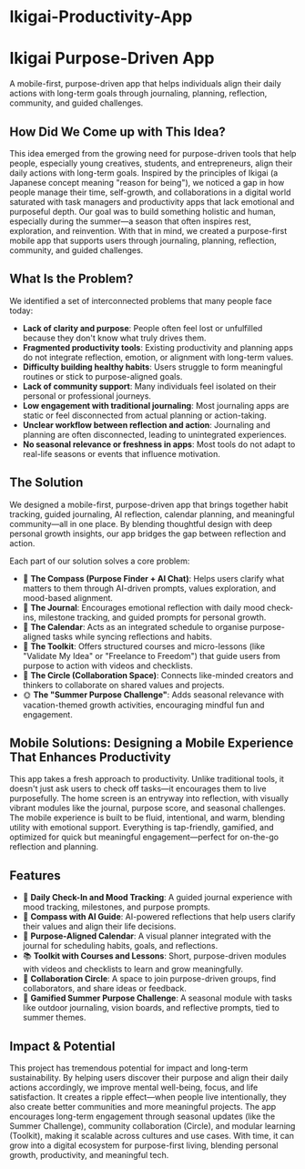 # Ikigai-Productivity-App
# Ikigai Purpose-Driven App

A mobile-first, purpose-driven app that helps individuals align their daily actions with long-term goals through journaling, planning, reflection, community, and guided challenges.

## How Did We Come up with This Idea?

This idea emerged from the growing need for purpose-driven tools that help people, especially young creatives, students, and entrepreneurs, align their daily actions with long-term goals. Inspired by the principles of Ikigai (a Japanese concept meaning "reason for being"), we noticed a gap in how people manage their time, self-growth, and collaborations in a digital world saturated with task managers and productivity apps that lack emotional and purposeful depth. Our goal was to build something holistic and human, especially during the summer—a season that often inspires rest, exploration, and reinvention. With that in mind, we created a purpose-first mobile app that supports users through journaling, planning, reflection, community, and guided challenges.

## What Is the Problem?

We identified a set of interconnected problems that many people face today:

- **Lack of clarity and purpose**: People often feel lost or unfulfilled because they don't know what truly drives them.
- **Fragmented productivity tools**: Existing productivity and planning apps do not integrate reflection, emotion, or alignment with long-term values.
- **Difficulty building healthy habits**: Users struggle to form meaningful routines or stick to purpose-aligned goals.
- **Lack of community support**: Many individuals feel isolated on their personal or professional journeys.
- **Low engagement with traditional journaling**: Most journaling apps are static or feel disconnected from actual planning or action-taking.
- **Unclear workflow between reflection and action**: Journaling and planning are often disconnected, leading to unintegrated experiences.
- **No seasonal relevance or freshness in apps**: Most tools do not adapt to real-life seasons or events that influence motivation.

## The Solution

We designed a mobile-first, purpose-driven app that brings together habit tracking, guided journaling, AI reflection, calendar planning, and meaningful community—all in one place. By blending thoughtful design with deep personal growth insights, our app bridges the gap between reflection and action.

Each part of our solution solves a core problem:

- 🧭 **The Compass (Purpose Finder + AI Chat)**: Helps users clarify what matters to them through AI-driven prompts, values exploration, and mood-based alignment.
- 📓 **The Journal**: Encourages emotional reflection with daily mood check-ins, milestone tracking, and guided prompts for personal growth.
- 📆 **The Calendar**: Acts as an integrated schedule to organise purpose-aligned tasks while syncing reflections and habits.
- 🧰 **The Toolkit**: Offers structured courses and micro-lessons (like "Validate My Idea" or "Freelance to Freedom") that guide users from purpose to action with videos and checklists.
- 👥 **The Circle (Collaboration Space)**: Connects like-minded creators and thinkers to collaborate on shared values and projects.
- 🌞 **The "Summer Purpose Challenge"**: Adds seasonal relevance with vacation-themed growth activities, encouraging mindful fun and engagement.

## Mobile Solutions: Designing a Mobile Experience That Enhances Productivity

This app takes a fresh approach to productivity. Unlike traditional tools, it doesn't just ask users to check off tasks—it encourages them to live purposefully. The home screen is an entryway into reflection, with visually vibrant modules like the journal, purpose score, and seasonal challenges. The mobile experience is built to be fluid, intentional, and warm, blending utility with emotional support. Everything is tap-friendly, gamified, and optimized for quick but meaningful engagement—perfect for on-the-go reflection and planning.

## Features

- 📘 **Daily Check-In and Mood Tracking**: A guided journal experience with mood tracking, milestones, and purpose prompts.
- 🧭 **Compass with AI Guide**: AI-powered reflections that help users clarify their values and align their life decisions.
- 📅 **Purpose-Aligned Calendar**: A visual planner integrated with the journal for scheduling habits, goals, and reflections.
- 📚 **Toolkit with Courses and Lessons**: Short, purpose-driven modules with videos and checklists to learn and grow meaningfully.
- 👥 **Collaboration Circle**: A space to join purpose-driven groups, find collaborators, and share ideas or feedback.
- 🌻 **Gamified Summer Purpose Challenge**: A seasonal module with tasks like outdoor journaling, vision boards, and reflective prompts, tied to summer themes.

## Impact & Potential

This project has tremendous potential for impact and long-term sustainability. By helping users discover their purpose and align their daily actions accordingly, we improve mental well-being, focus, and life satisfaction. It creates a ripple effect—when people live intentionally, they also create better communities and more meaningful projects. The app encourages long-term engagement through seasonal updates (like the Summer Challenge), community collaboration (Circle), and modular learning (Toolkit), making it scalable across cultures and use cases. With time, it can grow into a digital ecosystem for purpose-first living, blending personal growth, productivity, and meaningful tech.

